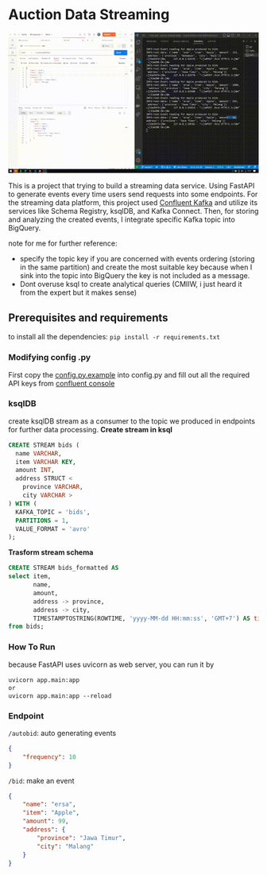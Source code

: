 # Auction Data Streaming
![](./demo.gif)  

This is a project that trying to build a streaming data service. Using FastAPI to generate events every time users send requests into some endpoints. For the streaming data platform, this project used [Confluent Kafka](https://www.confluent.io/home/) and utilize its services like Schema Registry, ksqlDB, and Kafka Connect. Then, for storing and analyzing the created events, I integrate specific Kafka topic into BigQuery.

note for me for further reference:
- specify the topic key if you are concerned with events ordering (storing in the same partition) and create the most suitable key because when I sink into the topic into BigQuery the key is not included as a message.
- Dont overuse ksql to create analytical queries (CMIIW, i just heard it from the expert but it makes sense)

## Prerequisites and requirements
to install all the dependencies:
`pip install -r requirements.txt`

### Modifying config .py
First copy the [config.py.example](./config.py.example) into config.py and fill out all the required API keys from [confluent console](https://confluent.cloud/)

### ksqlDB 
create ksqlDB stream as a consumer to the topic we produced in endpoints for further data processing.
**Create stream in ksql**
```sql
CREATE STREAM bids (
  name VARCHAR,
  item VARCHAR KEY,
  amount INT, 
  address STRUCT <
    province VARCHAR, 
    city VARCHAR >
) WITH (
  KAFKA_TOPIC = 'bids',
  PARTITIONS = 1,
  VALUE_FORMAT = 'avro'
);
```
**Trasform stream schema**
```sql
CREATE STREAM bids_formatted AS
select item,
       name,
       amount,
       address -> province, 
       address -> city,
       TIMESTAMPTOSTRING(ROWTIME, 'yyyy-MM-dd HH:mm:ss', 'GMT+7') AS timestamp 
from bids;
```
### How To Run
because FastAPI uses uvicorn as web server, you can run it by 
```
uvicorn app.main:app
or
uvicorn app.main:app --reload
```

### Endpoint
`/autobid`: auto generating events  
```json
{
    "frequency": 10
}
```

`/bid`: make an event  
```json
{
    "name": "ersa",
    "item": "Apple",
    "amount": 99,
    "address": {
        "province": "Jawa Timur",
        "city": "Malang"
    }
}
```
